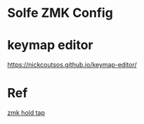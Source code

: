 # Solfe ZMK Config

#  keymap editor
https://nickcoutsos.github.io/keymap-editor/


# Ref
[zmk hold tap](https://zmk.dev/docs/behaviors/hold-tap)
